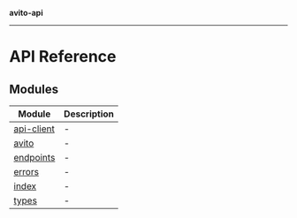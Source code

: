 **avito-api**

***

# API Reference

## Modules

| Module | Description |
| ------ | ------ |
| [api-client](api-client/README.md) | - |
| [avito](avito/README.md) | - |
| [endpoints](endpoints/README.md) | - |
| [errors](errors/README.md) | - |
| [index](index/README.md) | - |
| [types](types/README.md) | - |

